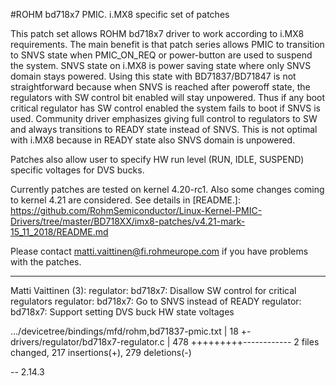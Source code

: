 #ROHM bd718x7 PMIC. i.MX8 specific set of patches

This patch set allows ROHM bd718x7 driver to work according to i.MX8
requirements. The main benefit is that patch series allows PMIC to
transition to SNVS state when PMIC_ON_REQ or power-button are used to
suspend the system. SNVS state on i.MX8 is power saving state where only
SNVS domain stays powered. Using this state with BD71837/BD71847 is not
straightforward because when SNVS is reached after poweroff state, the
regulators with SW control bit enabled will stay unpowered. Thus if any
boot critical regulator has SW control enabled the system fails to boot
if SNVS is used. Community driver emphasizes giving full control to
regulators to SW and always transitions to READY state instead of SNVS.
This is not optimal with i.MX8 because in READY state also SNVS domain
is unpowered.

Patches also allow user to specify HW run level (RUN, IDLE, SUSPEND)
specific voltages for DVS bucks.

Currently patches are tested on kernel 4.20-rc1. Also some changes
coming to kernel 4.21 are considered. See details in [README.]: https://github.com/RohmSemiconductor/Linux-Kernel-PMIC-Drivers/tree/master/BD718XX/imx8-patches/v4.21-mark-15_11_2018/README.md

[patches-4.20]: https://github.com/RohmSemiconductor/Linux-Kernel-PMIC-Drivers/tree/master/BD718XX/imx8-patches/linux-bd718x7-v4.21-mark-15_11_2018.tar.gz

Please contact matti.vaittinen@fi.rohmeurope.com if you have problems with the
patches.

---

Matti Vaittinen (3):
  regulator: bd718x7: Disallow SW control for critical regulators
  regulator: bd718x7: Go to SNVS instead of READY
  regulator: bd718x7: Support setting DVS buck HW state voltages

 .../devicetree/bindings/mfd/rohm,bd71837-pmic.txt  |  18 +-
 drivers/regulator/bd718x7-regulator.c              | 478 +++++++++------------
 2 files changed, 217 insertions(+), 279 deletions(-)

-- 
2.14.3

